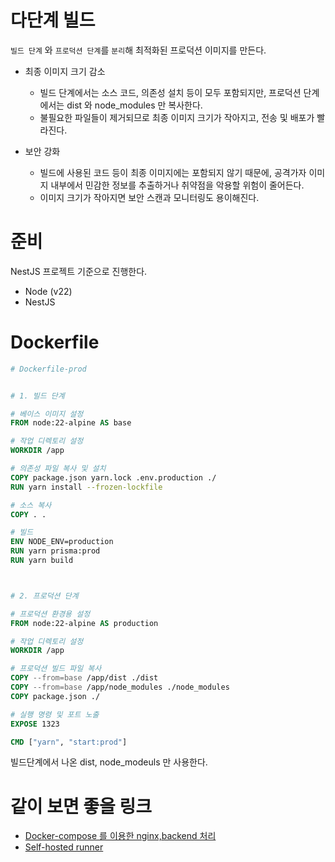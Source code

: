 # 다단계 빌드

`빌드 단계` 와 `프로덕션 단계`를 `분리`해 최적화된 프로덕션 이미지를 만든다.

- 최종 이미지 크기 감소

  - 빌드 단계에서는 소스 코드, 의존성 설치 등이 모두 포함되지만, 프로덕션 단계에서는 dist 와 node_modules 만 복사한다.
  - 불필요한 파일들이 제거되므로 최종 이미지 크기가 작아지고, 전송 및 배포가 빨라진다.

- 보안 강화
  - 빌드에 사용된 코드 등이 최종 이미지에는 포함되지 않기 때문에, 공격가자 이미지 내부에서 민감한 정보를 추출하거나 취약점을 악용할 위험이 줄어든다.
  - 이미지 크기가 작아지면 보안 스캔과 모니터링도 용이해진다.

# 준비

NestJS 프로젝트 기준으로 진행한다.

- Node (v22)
- NestJS

# Dockerfile

```Dockerfile
# Dockerfile-prod


# 1. 빌드 단계

# 베이스 이미지 설정
FROM node:22-alpine AS base

# 작업 디렉토리 설정
WORKDIR /app

# 의존성 파일 복사 및 설치
COPY package.json yarn.lock .env.production ./
RUN yarn install --frozen-lockfile

# 소스 복사
COPY . .

# 빌드
ENV NODE_ENV=production
RUN yarn prisma:prod
RUN yarn build



# 2. 프로덕션 단계

# 프로덕션 환경용 설정
FROM node:22-alpine AS production

# 작업 디렉토리 설정
WORKDIR /app

# 프로덕션 빌드 파일 복사
COPY --from=base /app/dist ./dist
COPY --from=base /app/node_modules ./node_modules
COPY package.json ./

# 실행 명령 및 포트 노출
EXPOSE 1323

CMD ["yarn", "start:prod"]

```

빌드단계에서 나온 dist, node_modeuls 만 사용한다.

# 같이 보면 좋을 링크

- [Docker-compose 를 이용한 nginx,backend 처리](https://github.com/kdw1521/TIL/blob/main/Docker/Docker-compose_%EB%A5%BC_%EC%9D%B4%EC%9A%A9_nginx_upstream.md)
- [Self-hosted runner](https://github.com/kdw1521/TIL/blob/main/Github/Actions/Self-hosted-Runner_%EB%A1%9C_blue-green.md)
